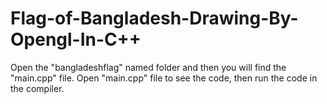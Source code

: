 # Flag-of-Bangladesh-Drawing-By-Opengl-In-C++
Open the "bangladeshflag" named folder and then you will find the "main.cpp" file. Open "main.cpp" file to see the code, then run the code in the compiler.
